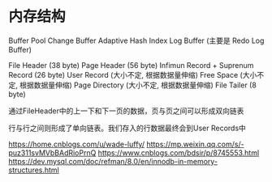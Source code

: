 # 内存结构

Buffer Pool
Change Buffer
Adaptive Hash Index
Log Buffer (主要是 Redo Log Buffer)


File Header (38 byte)
Page Header (56 byte)
Infimun Record + Suprenum Record (26 byte)
User Record (大小不定, 根据数据量伸缩)
Free Space (大小不定, 根据数据量伸缩)
Page Directory (大小不定, 根据数据量伸缩)
File Tailer (8 byte)


通过FileHeader中的上一下和下一页的数据，页与页之间可以形成双向链表

行与行之间则形成了单向链表。我们存入的行数据最终会到User Records中

https://home.cnblogs.com/u/wade-luffy/
https://mp.weixin.qq.com/s/-puz311svMVbBAdRioPrnQ
https://www.cnblogs.com/bdsir/p/8745553.html
https://dev.mysql.com/doc/refman/8.0/en/innodb-in-memory-structures.html